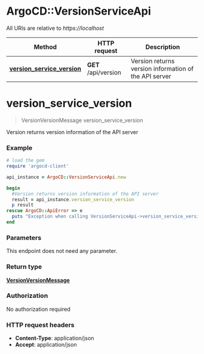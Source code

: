 # ArgoCD::VersionServiceApi

All URIs are relative to *https://localhost*

Method | HTTP request | Description
------------- | ------------- | -------------
[**version_service_version**](VersionServiceApi.md#version_service_version) | **GET** /api/version | Version returns version information of the API server


# **version_service_version**
> VersionVersionMessage version_service_version

Version returns version information of the API server

### Example
```ruby
# load the gem
require 'argocd-client'

api_instance = ArgoCD::VersionServiceApi.new

begin
  #Version returns version information of the API server
  result = api_instance.version_service_version
  p result
rescue ArgoCD::ApiError => e
  puts "Exception when calling VersionServiceApi->version_service_version: #{e}"
end
```

### Parameters
This endpoint does not need any parameter.

### Return type

[**VersionVersionMessage**](VersionVersionMessage.md)

### Authorization

No authorization required

### HTTP request headers

 - **Content-Type**: application/json
 - **Accept**: application/json



